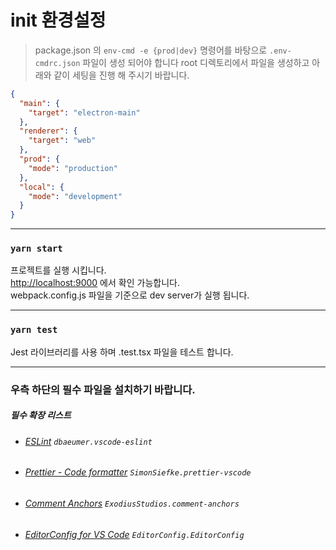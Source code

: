 # init 환경설정

> package.json 의 `env-cmd -e {prod|dev}` 명령어를 바탕으로 `.env-cmdrc.json` 파일이 생성 되어야 합니다 root 디렉토리에서 파일을 생성하고 아래와 같이 세팅을 진행 해 주시기 바랍니다.

```json
{
  "main": {
    "target": "electron-main"
  },
  "renderer": {
    "target": "web"
  },
  "prod": {
    "mode": "production"
  },
  "local": {
    "mode": "development"
  }
}
```

---

### `yarn start`

프로젝트를 실행 시킵니다.\
[http://localhost:9000](http://localhost:9000) 에서 확인 가능합니다.  
webpack.config.js 파일을 기준으로 dev server가 실행 됩니다.

---

### `yarn test`

Jest 라이브러리를 사용 하며 .test.tsx 파일을 테스트 합니다.

---

### 우측 하단의 필수 파일을 설치하기 바랍니다.

##### 필수 확장 리스트

- ###### [ESLint](https://marketplace.visualstudio.com/items?itemName=dbaeumer.vscode-eslint) `dbaeumer.vscode-eslint`
- ###### [Prettier - Code formatter](https://marketplace.visualstudio.com/items?itemName=SimonSiefke.prettier-vscode) `SimonSiefke.prettier-vscode`
- ###### [Comment Anchors](https://marketplace.visualstudio.com/items?itemName=ExodiusStudios.comment-anchors) `ExodiusStudios.comment-anchors`
- ###### [EditorConfig for VS Code](https://marketplace.visualstudio.com/items?itemName=EditorConfig.EditorConfig) `EditorConfig.EditorConfig`
